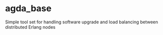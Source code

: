 agda_base
=========

Simple tool set for handling software upgrade and load balancing between distributed  Erlang nodes 
